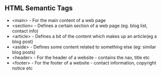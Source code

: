 ## HTML Semantic Tags

* \<main> - For the main content of a web page
* \<section> - Defines a certain section of a web page (eg. blog list, contact info)
* \<article> - Defines a bit of the content which makes up an article(eg a blog post)
* \<aside> - Defines some content related to something else (eg: similar blog posts)
* \<header> - For the header of a website - contains the nav, title etc
* \<footer> - For the footer of a website - contact information, copyright notice etc

